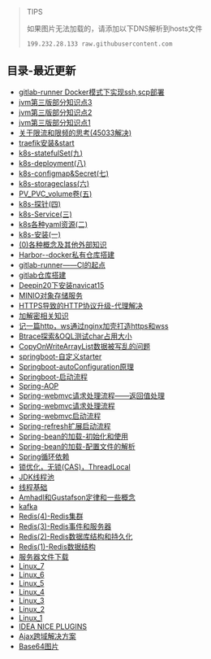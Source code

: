 > TIPS
>
> 如果图片无法加载的，请添加以下DNS解析到hosts文件
> 
> `199.232.28.133 raw.githubusercontent.com`

## 目录-最近更新

- [gitlab-runner Docker模式下实现ssh,scp部署](./中间件/gitlab-runner-docker-ssh/gitlab-runner-docker-ssh.md)
- [jvm第三版部分知识点3](./JVM/jvm第三版部分知识点3/jvm第三版部分知识点3.md)
- [jvm第三版部分知识点2](./JVM/jvm第三版部分知识点2/jvm第三版部分知识点2.md)
- [jvm第三版部分知识点1](./JVM/jvm第三版部分知识点1/jvm第三版部分知识点1.md)
- [关于限流和限频的思考(45033解决)](./一些问题/限频/限频.md)
- [traefik安装&start](./traefik/1_install_start/1_install_start.md)
- [k8s-statefulSet(九)](./k8sInAction/9_k8s-statefulSet/9_k8s-statefulSet.md)
- [k8s-deployment(八)](./k8sInAction/8_k8s-deployment/8_k8s-deployment.md)
- [k8s-configmap&Secret(七)](./k8sInAction/7_k8s-configmap/7_k8s-configmap.md)
- [k8s-storageclass(六)](./k8sInAction/6_k8s-storageclass/6_k8s-storageclass.md)
- [PV_PVC_volume卷(五)](./k8sInAction/5_k8s-volume/5_k8s-volume.md)
- [k8s-探针(四)](./k8sInAction/4_k8s-探针/k8s-探针(四).md)
- [k8s-Service(三)](./k8sInAction/3_k8s-Service/k8s-Service(三).md)
- [k8s各种yaml资源(二)](./k8sInAction/2_k8s-yaml-resource/k8s各种yaml资源(二).md)
- [k8s-安装(一)](./k8sInAction/1_k8s-install/k8s-安装(一).md)
- [(0)各种概念及其他外部知识](./k8sInAction/0_k8s-other/各种概念及其他外部知识_0.md)
- [Harbor--docker私有仓库搭建](./中间件/harbor/harbor.md)
- [gitlab-runner——CI的起点](./中间件/gitlab-runner-docker/gitlab-runner-docker.md)
- [gitlab仓库搭建](./中间件/gitlab-install/gitlab.md)
- [Deepin20下安装navicat15](./中间件/Deepin20下安装navicat15/Deepin20下安装navicat15.md)
- [MINIO对象存储服务](./中间件/minio/minio.md)
- [HTTPS导致的HTTP协议升级-代理解决](./SSL/httpsProxy/httpsProxy.md)
- [加解密相关知识](./SSL/加解密相关知识/加解密相关知识.md)
- [记一篇http，ws通过nginx加壳打造https和wss](./SSL/http_ws_ssl/http_ws_ssl.md)
- [Btrace探索&OQL测试char占用大小](./java/other/btrace_OQL_char/btrace_OQL_char.md)
- [CopyOnWriteArrayList数据被写乱的问题](./一些问题/copyOnWriteArrayList/copyOnWriteArrayList.md)
- [springboot-自定义starter](./spring/springboot-starter/springboot-starter.md)
- [Springboot-autoConfiguration原理](./spring/springboot-autoConfiguration/springboot-autoConfiguration.md)
- [Springboot-启动流程](./spring/springboot-init/springboot-init.md)
- [Spring-AOP](./spring/aop/aop.md)
- [Spring-webmvc请求处理流程——返回值处理](./spring/returnValue_handle/returnValue_handle.md)
- [Spring-webmvc请求处理流程](./spring/request_handle/request_handle.md)
- [Spring-webmvc启动流程](./spring/webmvc/webmvc.md)
- [Spring-refresh扩展启动流程](./spring/spring_refresh/spring_refresh.md)
- [Spring-bean的加载-初始化和使用](./spring/bean_load/bean_load.md)
- [Spring-bean的加载-配置文件的解析](./spring/bean_parser/bean_parser.md)
- [Spring循环依赖](./spring/circleDI/circleDI.md)
- [锁优化，无锁(CAS)，ThreadLocal](./java/concurrent/concurrent_thread_3/concurrent_thread_3.md)
- [JDK线程池](./java/concurrent/concurrent_thread_3/concurrent_thread_3.md)
- [线程基础](./java/concurrent/concurrent_thread_2/concurrent_thread_2.md)
- [Amhadl和Gustafson定律和一些概念](./java/concurrent/concurrent_thread_1/concurrent_thread_1.md)
- [kafka](./中间件/kafka/kafka.md)
- [Redis(4)-Redis集群](./中间件/redis/redis_cluster/redis_cluster.md)
- [Redis(3)-Redis事件和服务器](./中间件/redis/redis_event_server/redis_event_server.md)
- [Redis(2)-Redis数据库结构和持久化](./中间件/redis/redis_database_rdb_aof/redis_database_rdb_aof.md)
- [Redis(1)-Redis数据结构](./中间件/redis/redis_data_structure/redis_data_structure.md)
- [服务器文件下载](./java/other/file_download/file_download.md)
- [Linux_7](./Linux/learn_7/Linux_7.md)
- [Linux_6](./Linux/learn_6/Linux_6.md)
- [Linux_5](./Linux/learn_5/Linux_5.md)
- [Linux_4](./Linux/learn_4/Linux_4.md)
- [Linux_3](./Linux/learn_3/Linux_3.md)
- [Linux_2](./Linux/learn_2/Linux_2.md)
- [Linux_1](./Linux/learn_1/Linux_1.md)
- [IDEA NICE PLUGINS](./随笔/nice_idea_plugins/nice_idea_plugins.md)
- [Ajax跨域解决方案](./随笔/ajax_cross/ajax_cross.md)
- [Base64图片](./随笔/base64/base64.md)
